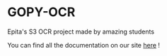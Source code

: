 # GOPY-OCR

Epita's S3 OCR project made by amazing students

You can find all the documentation on our site [here](https://gopy.notion.site) ! 

